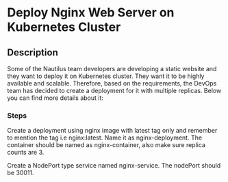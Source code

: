 # Deploy Nginx Web Server on Kubernetes Cluster

## Description

Some of the Nautilus team developers are developing a static website and they want to deploy it on Kubernetes cluster. They want it to be highly available and scalable. Therefore, based on the requirements, the DevOps team has decided to create a deployment for it with multiple replicas. Below you can find more details about it:

### Steps

Create a deployment using nginx image with latest tag only and remember to mention the tag i.e nginx:latest. Name it as nginx-deployment. The container should be named as nginx-container, also make sure replica counts are 3.

Create a NodePort type service named nginx-service. The nodePort should be 30011.
